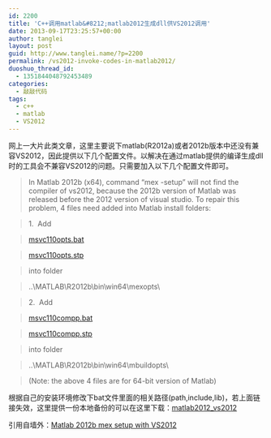 ```yaml
---
id: 2200
title: 'C++调用matlab&#8212;matlab2012生成dll供VS2012调用'
date: 2013-09-17T23:25:57+00:00
author: tanglei
layout: post
guid: http://www.tanglei.name/?p=2200
permalink: /vs2012-invoke-codes-in-matlab2012/
duoshuo_thread_id:
  - 1351844048792453489
categories:
  - 敲敲代码
tags:
  - c++
  - matlab
  - VS2012
---
```

网上一大片此类文章，这里主要说下matlab(R2012a)或者2012b版本中还没有兼容VS2012，因此提供以下几个配置文件。以解决在通过matlab提供的编译生成dll时的工具会不兼容VS2012的问题。只需要加入以下几个配置文件即可。

> In Matlab 2012b (x64), command &#8220;mex -setup&#8221; will not find the compiler of vs2012, because the 2012b version of Matlab was released before the 2012 version of visual studio. To repair this problem, 4 files need added into Matlab install folders:
  
> 1.  Add
  
> [msvc110opts.bat](https://docs.google.com/open?id=0B4aXYHshkgELS1kyV1czS2duU2M)
  
> [msvc110opts.stp](https://docs.google.com/open?id=0B4aXYHshkgELc293VVptSV9uQkE)
  
> into folder
  
> ..\MATLAB\R2012b\bin\win64\mexopts\
  
> 2.  Add
  
> [msvc110compp.bat](https://docs.google.com/open?id=0B4aXYHshkgELa3FLOWxWUldacTg)
  
> [msvc110compp.stp](https://docs.google.com/open?id=0B4aXYHshkgELR3I4THN6dzJjNHc)
  
> into folder
  
> ..\MATLAB\R2012b\bin\win64\mbuildopts\
  
> (Note: the above 4 files are for 64-bit version of Matlab)

根据自己的安装环境修改下bat文件里面的相关路径(path,include,lib)，若上面链接失效，这里提供一份本地备份的可以在这里下载：[matlab2012_vs2012](http://www.tanglei.name/wp-content/uploads/2013/09/matlab2012_vs2012.rar)

引用自墙外：[Matlab 2012b mex setup with VS2012](http://jimdavid.blogspot.com/2012/12/matlab-2012b-mex-setup-with-vs2012.html)